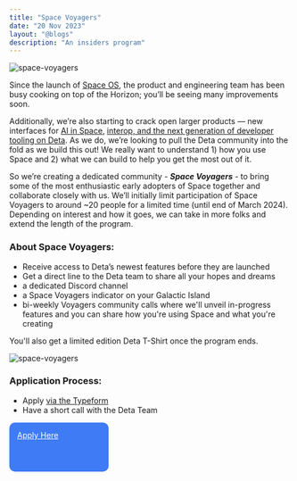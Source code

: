 ```yaml
---
title: "Space Voyagers"
date: "20 Nov 2023"
layout: "@blogs"
description: "An insiders program"
---
```


![space-voyagers](/blog_assets/voyagers.webp)

Since the launch of [Space OS](https://deta.space/blog/space-os), the product and engineering team has been busy cooking on top of the Horizon; you’ll be seeing many improvements soon.

Additionally, we’re also starting to crack open larger products — new interfaces for [AI in Space](https://deta.space/blog/space-os#artificial-intelligence), [interop, and the next generation of developer tooling on Deta](https://deta.space/blog/space-os#coming-soon-immersive-interoperability--spacekit-2). As we do, we’re looking to pull the Deta community into the fold as we build this out! We really want to understand 1) how you use Space and 2) what we can build to help you get the most out of it.

So we’re creating a dedicated community - ***Space Voyagers*** - to bring some of the most enthusiastic early adopters of Space together and collaborate closely with us. We’ll initially limit participation of Space Voyagers to around ~20 people for a limited time (until end of March 2024). Depending on interest and how it goes, we can take in more folks and extend the length of the program.

### About Space Voyagers:

- Receive access to Deta’s newest features before they are launched
- Get a direct line to the Deta team to share all your hopes and dreams
- a dedicated Discord channel
- a Space Voyagers indicator on your Galactic Island
- bi-weekly Voyagers community calls where we'll unveil in-progress features and you can share how you're using Space and what you're creating

You'll also get a limited edition Deta T-Shirt once the program ends.

![space-voyagers](/blog_assets/shirt.webp)

### Application Process:

- Apply [via the Typeform](https://form.typeform.com/to/hQy9tTag)
- Have a short call with the Deta Team

<a href="https://form.typeform.com/to/hQy9tTag" target="_blank" rel="noopener noreferrer" role="button" aria-label="Button" class="svelte-rbu9rs" style="display: flex; width: 150px; height: 60px; background: #3E7Bf4; color: white; padding: 1em; border-radius: 10px;"> Apply Here</a>
